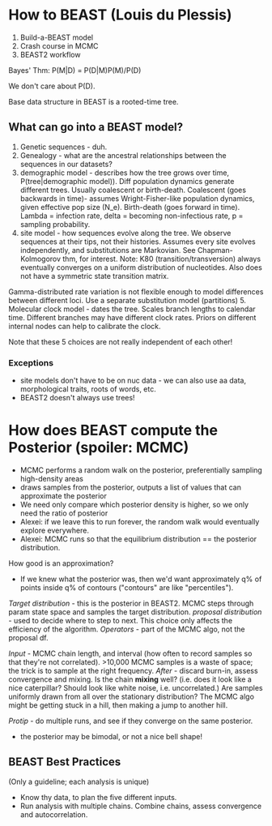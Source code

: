 # How to BEAST (Louis du Plessis)
1. Build-a-BEAST model
2. Crash course in MCMC
3. BEAST2 workflow

Bayes' Thm:
P(M|D) = P(D|M)P(M)/P(D)

We don't care about P(D).

Base data structure in BEAST is a rooted-time tree.

## What can go into a BEAST model?
1. Genetic sequences - duh.
2. Genealogy - what are the ancestral relationships between the sequences in our datasets?
3. demographic model - describes how the tree grows over time, P(tree|demographic model)). Diff population dynamics generate different trees. Usually coalescent or birth-death. Coalescent (goes backwards in time)- assumes Wright-Fisher-like population dynamics, given effective pop size (N_e). Birth-death (goes forward in time). Lambda = infection rate, delta = becoming non-infectious rate, p = sampling probability.
4. site model - how sequences evolve along the tree. We observe sequences at their tips, not their histories. Assumes every site evolves independently, and substitutions are Markovian. See Chapman-Kolmogorov thm, for interest. Note: K80 (transition/transversion) always eventually converges on a uniform distribution of nucleotides. Also does not have a symmetric state transition matrix.

Gamma-distributed rate variation is not flexible enough to model differences between different loci. Use a separate substitution model (partitions)
5. Molecular clock model - dates the tree. Scales branch lengths to calendar time. Different branches may have different clock rates. Priors on different internal nodes can help to calibrate the clock.

Note that these 5 choices are not really independent of each other!

### Exceptions
 - site models don't have to be on nuc data - we can also use aa data, morphological traits, roots of words, etc.
 - BEAST2 doesn't always use trees!

# How does BEAST compute the Posterior (spoiler: MCMC)
 - MCMC performs a random walk on the posterior, preferentially sampling high-density areas
 - draws samples from the posterior, outputs a list of values that can approximate the posterior
 - We need only compare which posterior density is higher, so we only need the ratio of posterior
 - Alexei: if we leave this to run forever, the random walk would eventually explore everywhere.
 - Alexei: MCMC runs so that the equilibrium distribution == the posterior distribution.

 How good is an approximation?
  - If we knew what the posterior was, then we'd want approximately q% of points inside q% of contours ("contours" are like "percentiles").

*Target distribution* - this is the posterior in BEAST2. MCMC steps through param state space and samples the target distribution.
*proposal distribution* - used to decide where to step to next. This choice only affects the efficiency of the algorithm.
*Operators* - part of the MCMC algo, not the proposal df.

*Input* - MCMC chain length, and interval (how often to record samples so that they're not correlated). >10,000 MCMC samples is a waste of space; the trick is to sample at the right frequency.
*After* - discard burn-in, assess convergence and mixing. Is the chain **mixing** well? (i.e. does it look like a nice caterpillar? Should look like white noise, i.e. uncorrelated.) Are samples uniformly drawn from all over the stationary distribution? The MCMC algo might be getting stuck in a hill, then making a jump to another hill.

*Protip* - do multiple runs, and see if they converge on the same posterior.
 - the posterior may be bimodal, or not a nice bell shape!

## BEAST Best Practices
(Only a guideline; each analysis is unique)
 - Know thy data, to plan the five different inputs.
 - Run analysis with multiple chains. Combine chains, assess convergence and autocorrelation.
